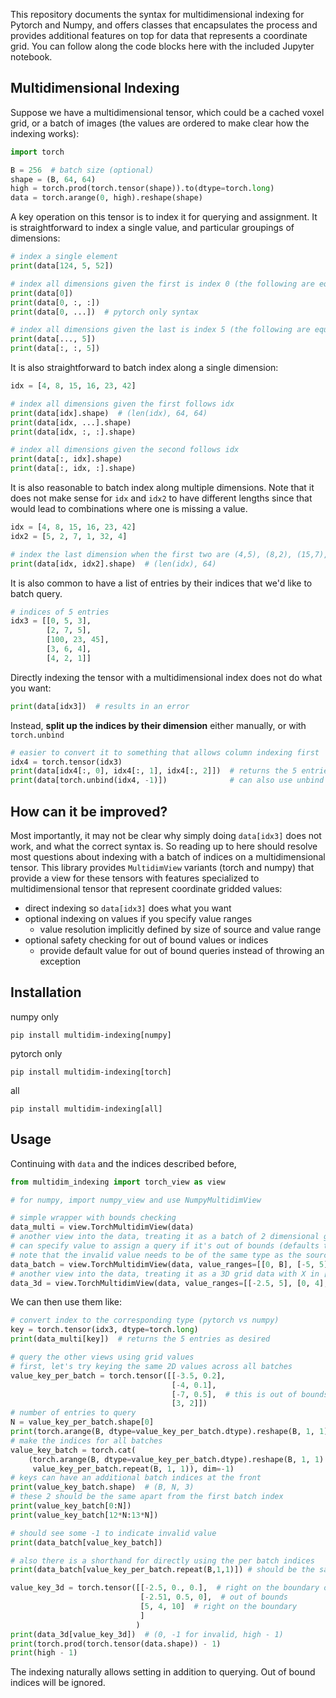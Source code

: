This repository documents the syntax for multidimensional indexing for Pytorch and Numpy, and offers classes that
encapsulates the process and provides additional features on top for data that represents a coordinate grid.
You can follow along the code blocks here with the included Jupyter notebook.

## Multidimensional Indexing

Suppose we have a multidimensional tensor, which could be a cached voxel grid, or a batch of images
(the values are ordered to make clear how the indexing works):

```python
import torch

B = 256  # batch size (optional)
shape = (B, 64, 64)
high = torch.prod(torch.tensor(shape)).to(dtype=torch.long)
data = torch.arange(0, high).reshape(shape)
```

A key operation on this tensor is to index it for querying and assignment. It is straightforward to index a single
value, and particular groupings of dimensions:

```python
# index a single element
print(data[124, 5, 52])

# index all dimensions given the first is index 0 (the following are equivalent)
print(data[0])
print(data[0, :, :])
print(data[0, ...])  # pytorch only syntax

# index all dimensions given the last is index 5 (the following are equivalent)
print(data[..., 5])
print(data[:, :, 5])
```

It is also straightforward to batch index along a single dimension:

```python
idx = [4, 8, 15, 16, 23, 42]

# index all dimensions given the first follows idx
print(data[idx].shape)  # (len(idx), 64, 64)
print(data[idx, ...].shape)
print(data[idx, :, :].shape)

# index all dimensions given the second follows idx
print(data[:, idx].shape)
print(data[:, idx, :].shape)
```

It is also reasonable to batch index along multiple dimensions. Note that it does not make sense for `idx` and `idx2` to
have different lengths since that would lead to combinations where one is missing a value.

```python
idx = [4, 8, 15, 16, 23, 42]
idx2 = [5, 2, 7, 1, 32, 4]

# index the last dimension when the first two are (4,5), (8,2), (15,7), (16,1), (23,32), and (42,4)
print(data[idx, idx2].shape)  # (len(idx), 64)
```

It is also common to have a list of entries by their indices that we'd like to batch query.

```python
# indices of 5 entries
idx3 = [[0, 5, 3],
        [2, 7, 5],
        [100, 23, 45],
        [3, 6, 4],
        [4, 2, 1]]
```

Directly indexing the tensor with a multidimensional index does not do what you want:

```python
print(data[idx3])  # results in an error
```

Instead, **split up the indices by their dimension** either manually, or with `torch.unbind`

```python
# easier to convert it to something that allows column indexing first
idx4 = torch.tensor(idx3)
print(data[idx4[:, 0], idx4[:, 1], idx4[:, 2]])  # returns the 5 entries as desired
print(data[torch.unbind(idx4, -1)])              # can also use unbind
```

## How can it be improved?

Most importantly, it may not be clear why simply doing `data[idx3]` does not work, and what the correct syntax is. So
reading up to here should resolve most questions about indexing with a batch of indices on a multidimensional tensor.
This library provides `MultidimView` variants (torch and numpy) that provide a view for these tensors with features
specialized to multidimensional tensor that represent coordinate gridded values:

- direct indexing so `data[idx3]` does what you want
- optional indexing on values if you specify value ranges
    - value resolution implicitly defined by size of source and value range
- optional safety checking for out of bound values or indices
    - provide default value for out of bound queries instead of throwing an exception

## Installation
numpy only
```shell
pip install multidim-indexing[numpy]
```
pytorch only
```shell
pip install multidim-indexing[torch]
```
all
```shell
pip install multidim-indexing[all]
```
## Usage

Continuing with `data` and the indices described before,

```python
from multidim_indexing import torch_view as view

# for numpy, import numpy_view and use NumpyMultidimView

# simple wrapper with bounds checking
data_multi = view.TorchMultidimView(data)
# another view into the data, treating it as a batch of 2 dimensional grid data with X in [-5, 5] and Y in [0, 10]
# can specify value to assign a query if it's out of bounds (defaults to -1)
# note that the invalid value needs to be of the same type as the source, so we can't for example use float('inf') here
data_batch = view.TorchMultidimView(data, value_ranges=[[0, B], [-5, 5], [0, 10]], invalid_value=-1)
# another view into the data, treating it as a 3D grid data with X in [-2.5, 5], Y in [0, 4], and Z in [0, 10]
data_3d = view.TorchMultidimView(data, value_ranges=[[-2.5, 5], [0, 4], [0, 10]])
```

We can then use them like:

```python
# convert index to the corresponding type (pytorch vs numpy)
key = torch.tensor(idx3, dtype=torch.long)
print(data_multi[key])  # returns the 5 entries as desired
```

```python
# query the other views using grid values
# first, let's try keying the same 2D values across all batches
value_key_per_batch = torch.tensor([[-3.5, 0.2],
                                    [-4, 0.1],
                                    [-7, 0.5],  # this is out of bounds
                                    [3, 2]])
# number of entries to query
N = value_key_per_batch.shape[0]
print(torch.arange(B, dtype=value_key_per_batch.dtype).reshape(B, 1, 1).repeat(1, N, 1).shape)
# make the indices for all batches
value_key_batch = torch.cat(
    (torch.arange(B, dtype=value_key_per_batch.dtype).reshape(B, 1, 1).repeat(1, N, 1),
     value_key_per_batch.repeat(B, 1, 1)), dim=-1)
# keys can have an additional batch indices at the front
print(value_key_batch.shape)  # (B, N, 3)
# these 2 should be the same apart from the first batch index
print(value_key_batch[0:N])
print(value_key_batch[12*N:13*N])

# should see some -1 to indicate invalid value
print(data_batch[value_key_batch]) 

# also there is a shorthand for directly using the per batch indices
print(data_batch[value_key_per_batch.repeat(B,1,1)]) # should be the same as above
```

```python
value_key_3d = torch.tensor([[-2.5, 0., 0.],  # right on the boundary of validity
                             [-2.51, 0.5, 0],  # out of bounds
                             [5, 4, 10]  # right on the boundary
                             ]
                            )
print(data_3d[value_key_3d])  # (0, -1 for invalid, high - 1)
print(torch.prod(torch.tensor(data.shape)) - 1)
print(high - 1)
```

The indexing naturally allows setting in addition to querying. Out of bound indices will be
ignored.
